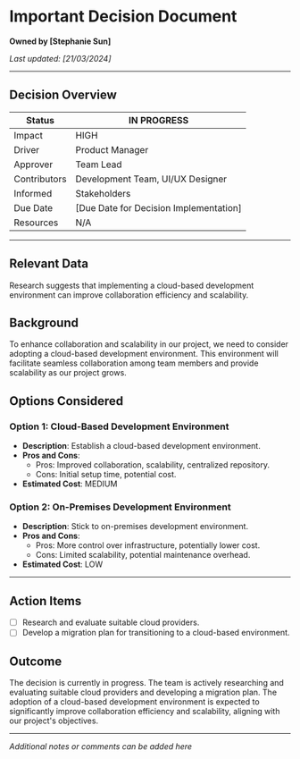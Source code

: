 # Important Decision Document

**Owned by [Stephanie Sun]**  

_Last updated: [21/03/2024]_  


---

## Decision Overview

| Status         | IN PROGRESS                           |
|----------------|---------------------------------------|
| Impact         | HIGH                                  |
| Driver         | Product Manager                       |
| Approver       | Team Lead                             |
| Contributors   | Development Team, UI/UX Designer     |
| Informed       | Stakeholders                         |
| Due Date       | [Due Date for Decision Implementation] |
| Resources      | N/A                                   |

---

## Relevant Data

Research suggests that implementing a cloud-based development environment can improve collaboration efficiency and scalability.

## Background

To enhance collaboration and scalability in our project, we need to consider adopting a cloud-based development environment. This environment will facilitate seamless collaboration among team members and provide scalability as our project grows.

## Options Considered

### Option 1: Cloud-Based Development Environment

- **Description**: Establish a cloud-based development environment.
- **Pros and Cons**: 
  - Pros: Improved collaboration, scalability, centralized repository.
  - Cons: Initial setup time, potential cost.
- **Estimated Cost**: MEDIUM

### Option 2: On-Premises Development Environment

- **Description**: Stick to on-premises development environment.
- **Pros and Cons**: 
  - Pros: More control over infrastructure, potentially lower cost.
  - Cons: Limited scalability, potential maintenance overhead.
- **Estimated Cost**: LOW

---

## Action Items

- [ ] Research and evaluate suitable cloud providers.
- [ ] Develop a migration plan for transitioning to a cloud-based environment.

## Outcome

The decision is currently in progress. The team is actively researching and evaluating suitable cloud providers and developing a migration plan. The adoption of a cloud-based development environment is expected to significantly improve collaboration efficiency and scalability, aligning with our project's objectives.

---

*Additional notes or comments can be added here*
